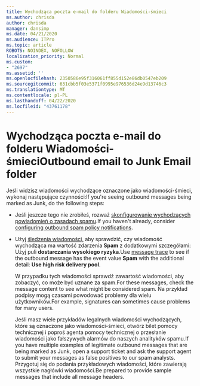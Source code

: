 ```yaml
---
title: Wychodząca poczta e-mail do folderu Wiadomości-śmieci
ms.author: chrisda
author: chrisda
manager: dansimp
ms.date: 04/21/2020
ms.audience: ITPro
ms.topic: article
ROBOTS: NOINDEX, NOFOLLOW
localization_priority: Normal
ms.custom:
- "2697"
ms.assetid: ''
ms.openlocfilehash: 2350586e95f316061ff855d152e86db0547eb209
ms.sourcegitcommit: 631cbb5f03e5371f0995e976536d24e9d13746c3
ms.translationtype: MT
ms.contentlocale: pl-PL
ms.lasthandoff: 04/22/2020
ms.locfileid: "43761178"
---
```

# <a name="outbound-email-to-junk-email-folder"></a><span data-ttu-id="11f12-102">Wychodząca poczta e-mail do folderu Wiadomości-śmieci</span><span class="sxs-lookup"><span data-stu-id="11f12-102">Outbound email to Junk Email folder</span></span>

<span data-ttu-id="11f12-103">Jeśli widzisz wiadomości wychodzące oznaczone jako wiadomości-śmieci, wykonaj następujące czynności:</span><span class="sxs-lookup"><span data-stu-id="11f12-103">If you're seeing outbound messages being marked as Junk, do the following steps:</span></span>

- <span data-ttu-id="11f12-104">Jeśli jeszcze tego nie zrobiłeś, rozważ [skonfigurowanie wychodzących powiadomień o zasadach spamu](https://docs.microsoft.com/office365/securitycompliance/configure-the-outbound-spam-policy).</span><span class="sxs-lookup"><span data-stu-id="11f12-104">If you haven't already, consider [configuring outbound spam policy notifications](https://docs.microsoft.com/office365/securitycompliance/configure-the-outbound-spam-policy).</span></span>

- <span data-ttu-id="11f12-105">Użyj [śledzenia wiadomości,](https://docs.microsoft.com/office365/securitycompliance/message-trace-scc) aby sprawdzić, czy wiadomość wychodząca ma wartość zdarzenia **Spam** z dodatkowymi szczegółami: Użyj puli **dostarczania wysokiego ryzyka**.</span><span class="sxs-lookup"><span data-stu-id="11f12-105">Use [message trace](https://docs.microsoft.com/office365/securitycompliance/message-trace-scc) to see if the outbound message has the event value **Spam** with the additional detail: **Use high risk delivery pool**.</span></span>

  <span data-ttu-id="11f12-106">W przypadku tych wiadomości sprawdź zawartość wiadomości, aby zobaczyć, co może być uznane za spam.</span><span class="sxs-lookup"><span data-stu-id="11f12-106">For these messages, check the message content to see what might be considered spam.</span></span> <span data-ttu-id="11f12-107">Na przykład podpisy mogą czasami powodować problemy dla wielu użytkowników.</span><span class="sxs-lookup"><span data-stu-id="11f12-107">For example, signatures can sometimes cause problems for many users.</span></span>

  <span data-ttu-id="11f12-108">Jeśli masz wiele przykładów legalnych wiadomości wychodzących, które są oznaczone jako wiadomości-śmieci, otwórz bilet pomocy technicznej i poproś agenta pomocy technicznej o przesłanie wiadomości jako fałszywych alarmów do naszych analityków spamu.</span><span class="sxs-lookup"><span data-stu-id="11f12-108">If you have multiple examples of legitimate outbound messages that are being marked as Junk, open a support ticket and ask the support agent to submit your messages as false positives to our spam analysts.</span></span> <span data-ttu-id="11f12-109">Przygotuj się do podania przykładowych wiadomości, które zawierają wszystkie nagłówki wiadomości.</span><span class="sxs-lookup"><span data-stu-id="11f12-109">Be prepared to provide sample messages that include all message headers.</span></span>
